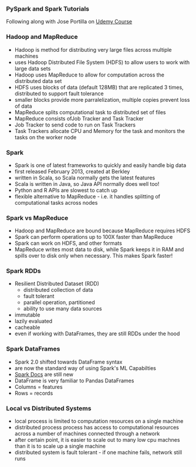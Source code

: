 ### PySpark and Spark Tutorials

Following along with Jose Portilla on [Udemy Course]

### Hadoop and MapReduce
- Hadoop is method for distributing very large files across multiple machines
- uses Hadoop Distributed File System (HDFS) to allow users to work with large data sets
- Hadoop uses MapReduce to allow for computation across the distributed data set
- HDFS uses blocks of data (default 128MB) that are replicated 3 times, distributed to support fault tolerance
- smaller blocks provide more parralelization, multiple copies prevent loss of data
- MapReduce splits computational task to distributed set of files
- MapReduce consists ofJob Tracker and Task Tracker
- Job Tracker to send code to run on Task Trackers
- Task Trackers allocate CPU and Memory for the task and monitors the tasks on the worker node

### Spark
- Spark is one of latest frameworks to quickly and easily handle big data
- first released February 2013, created at Berkley
- written in Scala, so Scala normally gets the latest features
- Scala is written in Java, so Java API normally does well too!
- Python and R APIs are slowest to catch up
- flexible alternative to MapReduce - i.e. it handles splitting of computational tasks across nodes

### Spark vs MapReduce
- Hadoop and MapReduce are bound because MapReduce requires HDFS
- Spark can perform operations up to 100X faster than MapReduce
- Spark can work on HDFS, and other formats
- MapReduce writes most data to disk, while Spark keeps it in RAM and spills over to disk only when necessary. This makes Spark faster!

### Spark RDDs
- Resilient Distributed Dataset (RDD)
  - distributed collection of data
  - fault tolerant
  - parallel operation, partitioned
  - ability to use many data sources
- immutable
- lazily evaluated
- cacheable
- even if working with DataFrames, they are still RDDs under the hood

### Spark DataFrames
- Spark 2.0 shifted towards DataFrame syntax
- are now the standard way of using Spark's ML Capabilties
- [Spark Docs] are still new
- DataFrame is very familiar to Pandas DataFrames
- Columns = features
- Rows = records


### Local vs Distributed Systems
- local process is limited to computation resources on a single machine
- distributed process process has access to computational resources across a number of machines connected through a network
- after certain point, it is easier to scale out to many low cpu machnes than it is to scale up a single machine
- distributed system is fault tolerant - if one machine fails, network still runs



[Udemy Course]: https://www.udemy.com/spark-and-python-for-big-data-with-pyspark/
[Spark Docs]: http://spark.apache.org/docs/latest/